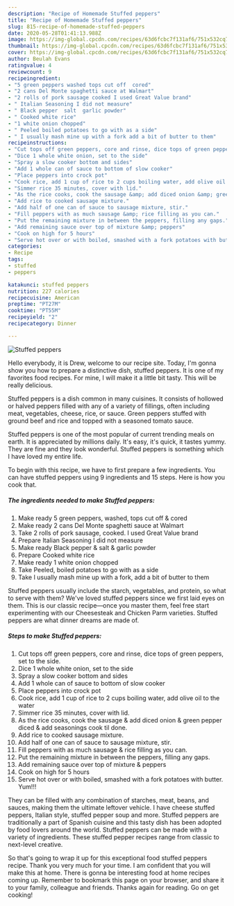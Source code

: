 ```yaml
---
description: "Recipe of Homemade Stuffed peppers"
title: "Recipe of Homemade Stuffed peppers"
slug: 815-recipe-of-homemade-stuffed-peppers
date: 2020-05-28T01:41:13.988Z
image: https://img-global.cpcdn.com/recipes/63d6fcbc7f131af6/751x532cq70/stuffed-peppers-recipe-main-photo.jpg
thumbnail: https://img-global.cpcdn.com/recipes/63d6fcbc7f131af6/751x532cq70/stuffed-peppers-recipe-main-photo.jpg
cover: https://img-global.cpcdn.com/recipes/63d6fcbc7f131af6/751x532cq70/stuffed-peppers-recipe-main-photo.jpg
author: Beulah Evans
ratingvalue: 4
reviewcount: 9
recipeingredient:
- "5 green peppers washed tops cut off  cored"
- "2 cans Del Monte spaghetti sauce at Walmart"
- "2 rolls of pork sausage cooked I used Great Value brand"
- " Italian Seasoning I did not measure"
- " Black pepper  salt  garlic powder"
- " Cooked white rice"
- "1 white onion chopped"
- " Peeled boiled potatoes to go with as a side"
- " I usually mash mine up with a fork add a bit of butter to them"
recipeinstructions:
- "Cut tops off green peppers, core and rinse, dice tops of green peppers, set to the side."
- "Dice 1 whole white onion, set to the side"
- "Spray a slow cooker bottom and sides"
- "Add 1 whole can of sauce to bottom of slow cooker"
- "Place peppers into crock pot"
- "Cook rice, add 1 cup of rice to 2 cups boiling water, add olive oil to the water"
- "Simmer rice 35 minutes, cover with lid."
- "As the rice cooks, cook the sausage &amp; add diced onion &amp; green pepper diced &amp; add seasonings cook til done."
- "Add rice to cooked sausage mixture."
- "Add half of one can of sauce to sausage mixture, stir."
- "Fill peppers with as much sausage &amp; rice filling as you can."
- "Put the remaining mixture in between the peppers, filling any gaps."
- "Add remaining sauce over top of mixture &amp; peppers"
- "Cook on high for 5 hours"
- "Serve hot over or with boiled, smashed with a fork potatoes with butter. Yum!!!"
categories:
- Recipe
tags:
- stuffed
- peppers

katakunci: stuffed peppers 
nutrition: 227 calories
recipecuisine: American
preptime: "PT27M"
cooktime: "PT55M"
recipeyield: "2"
recipecategory: Dinner

---
```



![Stuffed peppers](https://img-global.cpcdn.com/recipes/63d6fcbc7f131af6/751x532cq70/stuffed-peppers-recipe-main-photo.jpg)

Hello everybody, it is Drew, welcome to our recipe site. Today, I'm gonna show you how to prepare a distinctive dish, stuffed peppers. It is one of my favorites food recipes. For mine, I will make it a little bit tasty. This will be really delicious.

Stuffed peppers is a dish common in many cuisines. It consists of hollowed or halved peppers filled with any of a variety of fillings, often including meat, vegetables, cheese, rice, or sauce. Green peppers stuffed with ground beef and rice and topped with a seasoned tomato sauce.

Stuffed peppers is one of the most popular of current trending meals on earth. It is appreciated by millions daily. It's easy, it's quick, it tastes yummy. They are fine and they look wonderful. Stuffed peppers is something which I have loved my entire life.


To begin with this recipe, we have to first prepare a few ingredients. You can have stuffed peppers using 9 ingredients and 15 steps. Here is how you cook that.

<!--inarticleads1-->

##### The ingredients needed to make Stuffed peppers:

1. Make ready 5 green peppers, washed, tops cut off &amp; cored
1. Make ready 2 cans Del Monte spaghetti sauce at Walmart
1. Take 2 rolls of pork sausage, cooked. I used Great Value brand
1. Prepare  Italian Seasoning I did not measure
1. Make ready  Black pepper &amp; salt &amp; garlic powder
1. Prepare  Cooked white rice
1. Make ready 1 white onion chopped
1. Take  Peeled, boiled potatoes to go with as a side
1. Take  I usually mash mine up with a fork, add a bit of butter to them


Stuffed peppers usually include the starch, vegetables, and protein, so what to serve with them? We&#39;ve loved stuffed peppers since we first laid eyes on them. This is our classic recipe—once you master them, feel free start experimenting with our Cheesesteak and Chicken Parm varieties. Stuffed peppers are what dinner dreams are made of. 

<!--inarticleads2-->

##### Steps to make Stuffed peppers:

1. Cut tops off green peppers, core and rinse, dice tops of green peppers, set to the side.
1. Dice 1 whole white onion, set to the side
1. Spray a slow cooker bottom and sides
1. Add 1 whole can of sauce to bottom of slow cooker
1. Place peppers into crock pot
1. Cook rice, add 1 cup of rice to 2 cups boiling water, add olive oil to the water
1. Simmer rice 35 minutes, cover with lid.
1. As the rice cooks, cook the sausage &amp; add diced onion &amp; green pepper diced &amp; add seasonings cook til done.
1. Add rice to cooked sausage mixture.
1. Add half of one can of sauce to sausage mixture, stir.
1. Fill peppers with as much sausage &amp; rice filling as you can.
1. Put the remaining mixture in between the peppers, filling any gaps.
1. Add remaining sauce over top of mixture &amp; peppers
1. Cook on high for 5 hours
1. Serve hot over or with boiled, smashed with a fork potatoes with butter. Yum!!!


They can be filled with any combination of starches, meat, beans, and sauces, making them the ultimate leftover vehicle. I have cheese stuffed peppers, Italian style, stuffed pepper soup and more. Stuffed peppers are traditionally a part of Spanish cuisine and this tasty dish has been adopted by food lovers around the world. Stuffed peppers can be made with a variety of ingredients. These stuffed pepper recipes range from classic to next-level creative. 

So that's going to wrap it up for this exceptional food stuffed peppers recipe. Thank you very much for your time. I am confident that you will make this at home. There is gonna be interesting food at home recipes coming up. Remember to bookmark this page on your browser, and share it to your family, colleague and friends. Thanks again for reading. Go on get cooking!
